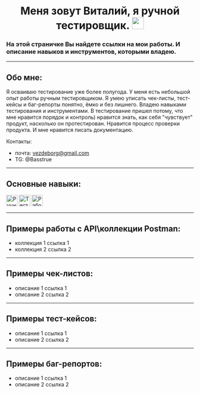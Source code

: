 <h1 align="center">Меня зовут Виталий, я ручной тестировщик. <img src="https://github.com/blackcater/blackcater/raw/main/images/Hi.gif" height="32"/></h1>
<h3>На этой страничке Вы найдете ссылки на мои работы. И описание навыков и инструментов, которыми владею.</h3>

---
## Обо мне:
Я осваиваю тестирование уже более полугода. У меня есть небольшой опыт работы ручным тестировщиком. Я умею уписать чек-листы, тест-кейсы и баг-репорты понятно, ёмко и без лишнего. Владею навыками тестирования и инструментами.
В тестирование пришел потому, что мне нравится порядок и контроль) нравится знать, как себя "чувствует" продукт, насколько он протестирован. Нравится процесс проверки продукта. И мне нравится писать документацию.

Контакты:
- почта: vezdeborg@gmail.com  
- TG: @Basstrue

---
## Основные навыки:
<img src="https://img.shields.io/badge/%D0%A0%D1%83%D1%87%D0%BD%D0%BE%D0%B5%20%D1%82%D0%B5%D1%81%D1%82%D0%B8%D1%80%D0%BE%D0%B2%D0%B0%D0%BD%D0%B8%D0%B5-153e9e?style=plastic" alt="Ручное тестирование" height="30"/> <img src="https://img.shields.io/badge/%D0%A2%D0%B5%D1%81%D1%82%D0%BE%D0%B2%D0%B0%D1%8F%20%D0%B4%D0%BE%D0%BA%D1%83%D0%BC%D0%B5%D0%BD%D1%82%D0%B0%D1%86%D0%B8%D1%8F-170785?style=plastic" alt="Тестовая документация" height="30"/>
<img src="https://img.shields.io/badge/%D0%A0%D0%B0%D0%B1%D0%BE%D1%82%D0%B0%20%D1%81%20%D1%82%D1%80%D0%B5%D0%B1%D0%BE%D0%B2%D0%B0%D0%BD%D0%B8%D1%8F%D0%BC%D0%B8-153e9e?style=plastic" alt="Работа с требованиями" height="30"/>

---
## Примеры работы с API\коллекции Postman:
- коллекция 1
ссылка 1
- коллекция 2
ссылка 2

---
## Примеры чек-листов:
- описание 1
ссылка 1
- описание 2
ссылка 2

---
## Примеры тест-кейсов:
- описание 1
ссылка 1
- описание 2
ссылка 2

---
## Примеры баг-репортов:
- описание 1
ссылка 1
- описание 2
ссылка 2

